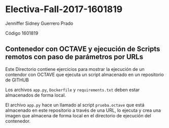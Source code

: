 # Electiva-Fall-2017-1601819

Jenniffer Sidney Guerrero Prado

Código 1601819

## Contenedor con OCTAVE y ejecución de Scripts remotos con paso de parámetros por URLs

Este Directorio contiene ejercicios para mostrar la ejecución de un contendor con OCTAVE
que ejecuta un script almacenado en un repositorio de GITHUB

Los archivos `app.py`, `Dockerfile` y `requirements.txt` deben estar almacenados 
de forma local. 

El archivo `app.py` hace un llamado al script `prueba.octave` que está almacenado
en este repositorio a través de una URL, lo ejecuta y crea una imagen que almacena 
de forma local en el directorio de ejecución del contenedor.
